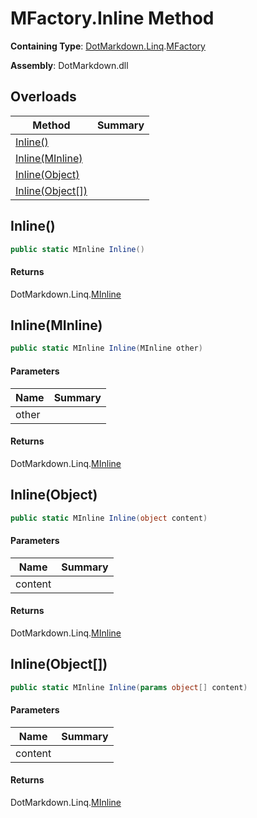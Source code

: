 # MFactory\.Inline Method

**Containing Type**: [DotMarkdown.Linq](../../README.md)\.[MFactory](../README.md)

**Assembly**: DotMarkdown\.dll

## Overloads

| Method | Summary |
| ------ | ------- |
| [Inline()](#DotMarkdown_Linq_MFactory_Inline) | |
| [Inline(MInline)](#DotMarkdown_Linq_MFactory_Inline_DotMarkdown_Linq_MInline_) | |
| [Inline(Object)](#DotMarkdown_Linq_MFactory_Inline_System_Object_) | |
| [Inline(Object\[\])](#DotMarkdown_Linq_MFactory_Inline_System_Object___) | |

## Inline\(\)<a name="DotMarkdown_Linq_MFactory_Inline"></a>

```csharp
public static MInline Inline()
```

#### Returns

DotMarkdown\.Linq\.[MInline](../../MInline/README.md)

## Inline\(MInline\)<a name="DotMarkdown_Linq_MFactory_Inline_DotMarkdown_Linq_MInline_"></a>

```csharp
public static MInline Inline(MInline other)
```

#### Parameters

| Name | Summary |
| ---- | ------- |
| other | |

#### Returns

DotMarkdown\.Linq\.[MInline](../../MInline/README.md)

## Inline\(Object\)<a name="DotMarkdown_Linq_MFactory_Inline_System_Object_"></a>

```csharp
public static MInline Inline(object content)
```

#### Parameters

| Name | Summary |
| ---- | ------- |
| content | |

#### Returns

DotMarkdown\.Linq\.[MInline](../../MInline/README.md)

## Inline\(Object\[\]\)<a name="DotMarkdown_Linq_MFactory_Inline_System_Object___"></a>

```csharp
public static MInline Inline(params object[] content)
```

#### Parameters

| Name | Summary |
| ---- | ------- |
| content | |

#### Returns

DotMarkdown\.Linq\.[MInline](../../MInline/README.md)

